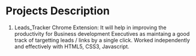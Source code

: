 # Projects Description
1. Leads_Tracker Chrome Extension: It will help in improving the productivity for Business development Executives as maintaing a good track of targetting leads / links by a single click. Worked independently and effectively with HTML5, CSS3, Javascript.
